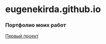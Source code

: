 # eugenekirda.github.io
### Портфолио моих работ

[Первый проект](https://eugenekirda.github.io/FirstGitHub/)
